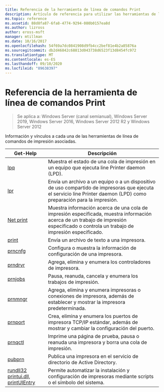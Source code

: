 ```yaml
---
title: Referencia de la herramienta de línea de comandos Print
description: Artículo de referencia para utilizar las herramientas de la línea de comandos de Print.
ms.topic: reference
ms.assetid: 88d8fa87-6fa8-4774-9294-080b0157ea8d
ms.author: lizross
author: eross-msft
manager: mtillman
ms.date: 10/16/2017
ms.openlocfilehash: 54f69a7dc0841908d9fb4cc2bef81e4b2a85876a
ms.sourcegitcommit: db2d46842c68813d043738d6523f13d8454fc972
ms.translationtype: MT
ms.contentlocale: es-ES
ms.lasthandoff: 09/10/2020
ms.locfileid: "89638397"
---
```

# <a name="print-command-line-tool-reference"></a>Referencia de la herramienta de línea de comandos Print

> Se aplica a: Windows Server (canal semianual), Windows Server 2019, Windows Server 2016, Windows Server 2012 R2 y Windows Server 2012

Información y vínculos a cada una de las herramientas de línea de comandos de impresión asociadas.

| Get-Help | Descripción |
|--|--|
| [lpq](lpq.md) | Muestra el estado de una cola de impresión en un equipo que ejecuta line Printer daemon (LPD). |
| [lpr](lpr.md) | Envía un archivo a un equipo o a un dispositivo de uso compartido de impresoras que ejecuta el servicio line Printer daemon (LPD) como preparación para la impresión. |
| [Net print](net-print.md) | Muestra información acerca de una cola de impresión especificada, muestra información acerca de un trabajo de impresión especificado o controla un trabajo de impresión especificado. |
| [print](print.md) | Envía un archivo de texto a una impresora. |
| [prncnfg](prncnfg.md) | Configura o muestra la información de configuración de una impresora. |
| [prndrvr](prndrvr.md) | Agrega, elimina y enumera los controladores de impresora. |
| [prnjobs](prnjobs.md) | Pausa, reanuda, cancela y enumera los trabajos de impresión. |
| [prnmngr](prnmngr.md) | Agrega, elimina y enumera impresoras o conexiones de impresora, además de establecer y mostrar la impresora predeterminada. |
| [prnport](prnport.md) | Crea, elimina y enumera los puertos de impresora TCP/IP estándar, además de mostrar y cambiar la configuración del puerto. |
| [prnqctl](prnqctl.md) | Imprime una página de prueba, pausa o reanuda una impresora y borra una cola de impresión. |
| [pubprn](pubprn.md) | Publica una impresora en el servicio de directorio de Active Directory. |
| [rundll32 printui.dll, printUIEntry](rundll32-printui.md) | Permite automatizar la instalación y configuración de impresoras mediante scripts o el símbolo del sistema. |